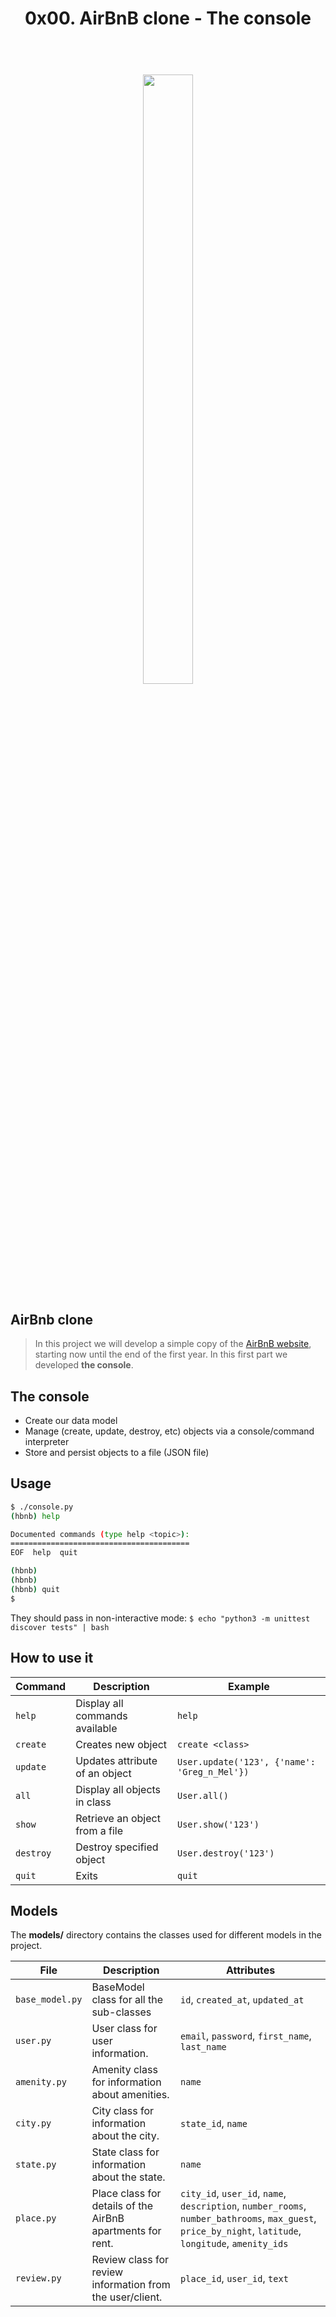<h1 align="center" >0x00. AirBnB clone - The console</h1>
<h1 align="center" >
<br>
    <img src="https://user-images.githubusercontent.com/90820795/156004222-8d617b49-62b1-4936-b055-031c7a704d10.png" height="50%" width="40%">
</h1>

## AirBnb clone
> In this project we will develop a simple copy of the [AirBnB website](https://www.airbnb.com), starting now until the end of the first year.
> In this first part we developed **the console**.

## The console
+ Create our data model
+ Manage (create, update, destroy, etc) objects via a console/command interpreter
+ Store and persist objects to a file (JSON file)

## Usage

```bash
$ ./console.py
(hbnb) help

Documented commands (type help <topic>):
========================================
EOF  help  quit

(hbnb)
(hbnb)
(hbnb) quit
$
```

They should pass in non-interactive mode: `$ echo "python3 -m unittest discover tests" | bash`

## How to use it

Command | Description | Example
--------|-------------|--------
`help` | Display all commands available | `help`
`create` | Creates new object | `create <class>`
`update` | Updates attribute of an object | `User.update('123', {'name': 'Greg_n_Mel'})`
`all` | Display all objects in class | `User.all()`
`show` | Retrieve an object from a file | `User.show('123')`
`destroy` | Destroy specified object | `User.destroy('123')`
`quit` | Exits | `quit`

## Models

The **models/** directory contains the classes used for different models in the project.

File | Description | Attributes
---- | ----------- | ----------
`base_model.py` | BaseModel class for all the sub-classes | `id`, `created_at`, `updated_at`
`user.py` | User class for user information. | `email`, `password`, `first_name`, `last_name`
`amenity.py` | Amenity class for information about amenities. | `name`
`city.py` | City class for information about the city. | `state_id`, `name`
`state.py` | State class for information about the state. | `name`
`place.py` | Place class for details of the AirBnB apartments for rent. | `city_id`, `user_id`, `name`, `description`, `number_rooms`, `number_bathrooms`, `max_guest`, `price_by_night`, `latitude`, `longitude`, `amenity_ids`
`review.py` | Review class for review information from the user/client. | `place_id`, `user_id`, `text`
